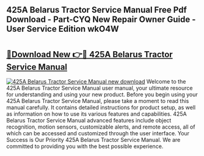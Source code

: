## 425A Belarus Tractor Service Manual Free Pdf Download - Part-CYQ New Repair Owner Guide - User Service Edition wkO4W

# <h2><a href="http://bc76797.oget.top/?id=425A+Belarus+Tractor+Service+Manual">🔗Download New 👉🔴 425A Belarus Tractor Service Manual</a></h2>

[![425A Belarus Tractor Service Manual new download](https://i.imgur.com/5g1atiW.png)](http://bc76797.oget.top/?id=425A+Belarus+Tractor+Service+Manual)
Welcome to the 425A Belarus Tractor Service Manual user manual, your ultimate resource for understanding and using your new product. Before you begin using your 425A Belarus Tractor Service Manual, please take a moment to read this manual carefully. It contains detailed instructions for product setup, as well as information on how to use its various features and capabilities. 425A Belarus Tractor Service Manual advanced features include object recognition, motion sensors, customizable alerts, and remote access, all of which can be accessed and customized through the user interface. Your Success is Our Priority 425A Belarus Tractor Service Manual. We are committed to providing you with the best possible experience.
